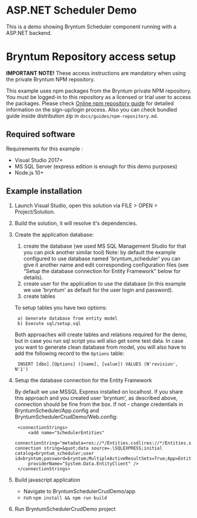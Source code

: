 # ASP.NET Scheduler Demo

This is a demo showing Bryntum Scheduler component running with a ASP.NET backend.

# Bryntum Repository access setup

**IMPORTANT NOTE!** These access instructions are mandatory when using the private Bryntum NPM repository.

This example uses npm packages from the Bryntum private NPM repository. You must be logged-in to this repository as a
licensed or trial user to access the packages. Please
check [Online npm repository guide](https://bryntum.com/docs/scheduler/guide/Scheduler/npm-repository) for detailed information
on the sign-up/login process. Also you can check bundled guide inside distribution zip
in `docs/guides/npm-repository.md`.

## Required software

Requirements for this example :
- Visual Studio 2017+
- MS SQL Server (express edition is enough for this demo purposes)
- Node.js 10+

## Example installation

1) Launch Visual Studio, open this solution via FILE > OPEN > Project/Solution.
2) Build the solution, it will resolve it's dependencies.
3) Create the application database:

    1. create the database (we used MS SQL Management Studio for that you can pick another similar tool) Note: by default the example configured to use database named 'bryntum_scheduler' you can give it another name and edit corresponding configuration files (see "Setup the database connection for Entity Framework" below for details).
    2. create user for the application to use the database (in this example we use 'bryntum' as default for the user login and password).
    3. create tables

    To setup tables you have two options:

        a) Generate database from entity model
        b) Execute sql/setup.sql

    Both approaches will create tables and relations required for the demo, but in case you run sql script you will also get some test data.
    In case you want to generate clean database from model, you will also have to add the following record to the `Options` table:

        INSERT [dbo].[Options] ([name], [value]) VALUES (N'revision', N'1')

4) Setup the database connection for the Entity Framework

    By default we use MSSQL Express installed on localhost. If you share this approach and you created user 'bryntum',
    as described above, connection should be fine from the box. If not - change credentials in BryntumScheduler/App.config
    and BryntumSchedulerCrudDemo/Web.config:

        <connectionStrings>
            <add name="SchedulerEntities"
            connectionString="metadata=res://*/Entities.csdl|res://*/Entities.ssdl|res://*/Entities.msl;provider=System.Data.SqlClient;provider connection string=&quot;data source=.\SQLEXPRESS;initial catalog=bryntum_scheduler;user id=bryntum;password=bryntum;MultipleActiveResultSets=True;App=EntityFramework&quot;"
            providerName="System.Data.EntityClient" />
        </connectionStrings>

5) Build javascript application

    - Navigate to BryntumSchedulerCrudDemo/app
    - run `npm install && npm run build`

6) Run BryntumSchedulerCrudDemo project
